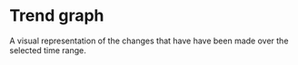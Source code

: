 # Trend graph

A visual representation of the changes that have have been made over the selected time range.


